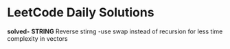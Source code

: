 # LeetCode Daily Solutions
**solved-**
**STRING**
Reverse stirng -use swap instead of recursion for less time complexity in vectors
